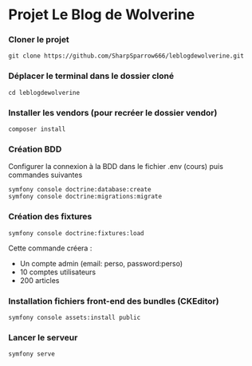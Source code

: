 # Projet Le Blog de Wolverine

### Cloner le projet

```
git clone https://github.com/SharpSparrow666/leblogdewolverine.git
```

### Déplacer le terminal dans le dossier cloné
```
cd leblogdewolverine
```

### Installer les vendors (pour recréer le dossier vendor)
```
composer install
```

### Création BDD
Configurer la connexion à la BDD dans le fichier .env (cours) puis commandes suivantes
```
symfony console doctrine:database:create
symfony console doctrine:migrations:migrate

```

### Création des fixtures
```
symfony console doctrine:fixtures:load
```
Cette commande créera :
* Un compte admin (email: perso, password:perso)
* 10 comptes utilisateurs
* 200 articles

### Installation fichiers front-end des bundles (CKEditor)
```
symfony console assets:install public

```
### Lancer le serveur
```
symfony serve
```